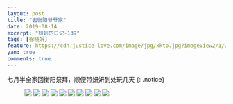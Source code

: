 ```yaml
---
layout: post
title: "去衡阳爷爷家"
date: 2019-08-14
excerpt: "妍妍的日记-139"
tags: [徐晓妍]
feature: https://cdn.justice-love.com/image/jpg/xktp.jpg?imageView2/1/w/1200/h/500
yan: true
comments: true
---
```

七月半全家回衡阳祭拜，顺便带妍妍到处玩几天
{: .notice}
<figure>
    <img src="{{ site.staticUrl }}/yanyan/image/bayuehengyang1.jpg?imageMogr2/auto-orient" />
    <img src="{{ site.staticUrl }}/yanyan/image/bayuehengyang2.jpg?imageMogr2/auto-orient" />
    <img src="{{ site.staticUrl }}/yanyan/image/bayuehengyang3.jpg?imageMogr2/auto-orient" />
    <img src="{{ site.staticUrl }}/yanyan/image/bayuehengyang4.jpg?imageMogr2/auto-orient" />
    <img src="{{ site.staticUrl }}/yanyan/image/bayuehengyang5.jpg?imageMogr2/auto-orient" />
    <img src="{{ site.staticUrl }}/yanyan/image/bayuehengyang6.jpg?imageMogr2/auto-orient" />
    <img src="{{ site.staticUrl }}/yanyan/image/bayuehengyang7.jpg?imageMogr2/auto-orient" />
    <img src="{{ site.staticUrl }}/yanyan/image/bayuehengyang8.jpg?imageMogr2/auto-orient" />
    <img src="{{ site.staticUrl }}/yanyan/image/bayuehengyang9.jpg?imageMogr2/auto-orient" />
    <img src="{{ site.staticUrl }}/yanyan/image/bayuehengyang10.jpg?imageMogr2/auto-orient" />
</figure>
